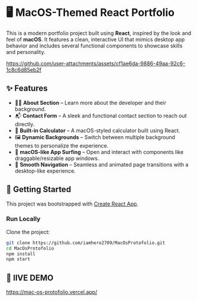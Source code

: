 # 🖥️ MacOS-Themed React Portfolio

This is a modern portfolio project built using **React**, inspired by the look and feel of **macOS**. It features a clean, interactive UI that mimics desktop app behavior and includes several functional components to showcase skills and personality.


https://github.com/user-attachments/assets/cf1ae6da-9886-49aa-92c6-1c8c6d85eb2f


## ✨ Features

- 🧑‍💼 **About Section** – Learn more about the developer and their background.
- 📬 **Contact Form** – A sleek and functional contact section to reach out directly.
- 🧮 **Built-in Calculator** – A macOS-styled calculator built using React.
- 🖼️ **Dynamic Backgrounds** – Switch between multiple background themes to personalize the experience.
- 📁 **macOS-like App Surfing** – Open and interact with components like draggable/resizable app windows.
- 🧭 **Smooth Navigation** – Seamless and animated page transitions with a desktop-like experience.

## 🚀 Getting Started

This project was bootstrapped with [Create React App](https://github.com/facebook/create-react-app).

### Run Locally

Clone the project:

```bash
git clone https://github.com/iamhero2709/MacOsProtofolio.git
cd MacOsProtofolio
npm install
npm start
```

## 🚀 lIVE DEMO 
https://mac-os-protofolio.vercel.app/


